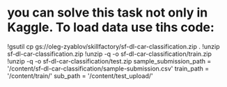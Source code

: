 # you can solve this task not only in Kaggle. To load data use tihs code:
!gsutil cp gs://oleg-zyablov/skillfactory/sf-dl-car-classification.zip .
!unzip sf-dl-car-classification.zip
!unzip -q -o sf-dl-car-classification/train.zip
!unzip -q -o sf-dl-car-classification/test.zip
sample_submission_path = '/content/sf-dl-car-classification/sample-submission.csv'
train_path = '/content/train/'
sub_path = '/content/test_upload/'

